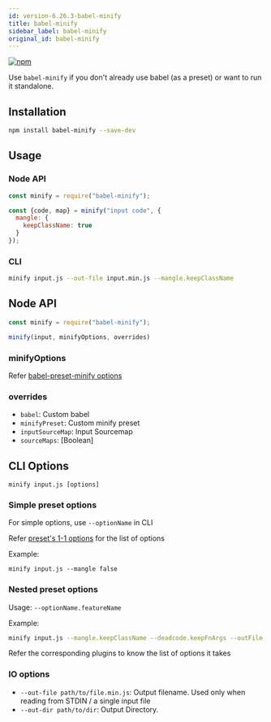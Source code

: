 ```yaml
---
id: version-6.26.3-babel-minify
title: babel-minify
sidebar_label: babel-minify
original_id: babel-minify
---
```


[![npm](https://img.shields.io/npm/v/babel-minify.svg?maxAge=2592000)](https://www.npmjs.com/package/babel-minify)

Use `babel-minify` if you don't already use babel (as a preset) or want to run it standalone.

## Installation

```sh
npm install babel-minify --save-dev
```

## Usage

### Node API

```js
const minify = require("babel-minify");

const {code, map} = minify("input code", {
  mangle: {
    keepClassName: true
  }
});
```

### CLI

```sh
minify input.js --out-file input.min.js --mangle.keepClassName
```

## Node API

```js
const minify = require("babel-minify");

minify(input, minifyOptions, overrides)
```

### minifyOptions

Refer [babel-preset-minify options](https://github.com/babel/minify/tree/master/packages/babel-preset-minify#options)

### overrides

+ `babel`: Custom babel
+ `minifyPreset`: Custom minify preset
+ `inputSourceMap`: Input Sourcemap
+ `sourceMaps`: [Boolean]

## CLI Options

```
minify input.js [options]
```

### Simple preset options

For simple options, use `--optionName` in CLI

Refer [preset's 1-1 options](https://github.com/babel/minify/tree/master/packages/babel-preset-minify#1-1-mapping-with-plugin) for the list of options

Example:

```
minify input.js --mangle false
```

### Nested preset options

Usage: `--optionName.featureName`

Example:

```sh
minify input.js --mangle.keepClassName --deadcode.keepFnArgs --outFile input.min.js
```

Refer the corresponding plugins to know the list of options it takes

### IO options

+ `--out-file path/to/file.min.js`: Output filename. Used only when reading from STDIN / a single input file
+ `--out-dir path/to/dir`: Output Directory.

